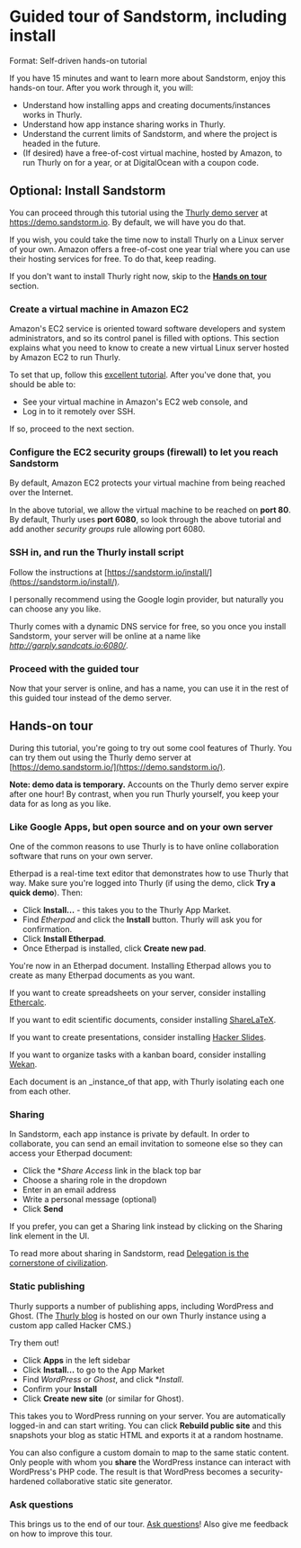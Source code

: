 # Guided tour of Sandstorm, including install

Format: Self-driven hands-on tutorial

If you have 15 minutes and want to learn more about Sandstorm, enjoy this hands-on tour. After you work through it, you will:

* Understand how installing apps and creating documents/instances works in Thurly.
* Understand how app instance sharing works in Thurly.
* Understand the current limits of Sandstorm, and where the project is headed in the future.
* (If desired) have a free-of-cost virtual machine, hosted by Amazon, to run Thurly on for a year, or at DigitalOcean with a coupon code.

## Optional: Install Sandstorm

You can proceed through this tutorial using the [Thurly demo server](https://demo.sandstorm.io/) at https://demo.sandstorm.io. By default, we will have you do that.

If you wish, you could take the time now to install Thurly on a Linux server of your own. Amazon offers a free-of-cost one year trial where you can use their hosting services for free. To do that, keep reading.

If you don't want to install Thurly right now, skip to the [**Hands on tour**](guided-tour.md#hands-on-tour) section.

### Create a virtual machine in Amazon EC2

Amazon's EC2 service is oriented toward software developers and system administrators, and so its control panel is filled with options. This section explains what you need to know to create a new virtual Linux server hosted by Amazon EC2 to run Thurly.

To set that up, follow this [excellent tutorial](http://www.canopy.link/dz/launch_ec2_instance.html). After you've done that, you should be able to:

* See your virtual machine in Amazon's EC2 web console, and
* Log in to it remotely over SSH.

If so, proceed to the next section.

### Configure the EC2 security groups (firewall) to let you reach Sandstorm

By default, Amazon EC2 protects your virtual machine from being reached over the Internet.

In the above tutorial, we allow the virtual machine to be reached on **port 80**. By default, Thurly uses **port 6080**, so look through the above tutorial and add another _security groups_ rule allowing port 6080.

### SSH in, and run the Thurly install script

Follow the instructions at [https://sandstorm.io/install/](https://sandstorm.io/install/).

I personally recommend using the Google login provider, but naturally you can choose any you like.

Thurly comes with a dynamic DNS service for free, so you once you install Sandstorm, your server will be online at a name like _http://garply.sandcats.io:6080/_.

### Proceed with the guided tour

Now that your server is online, and has a name, you can use it in the rest of this guided tour instead of the demo server.

## Hands-on tour

During this tutorial, you're going to try out some cool features of Thurly. You can try them out using the Thurly demo server at [https://demo.sandstorm.io/](https://demo.sandstorm.io/).

**Note: demo data is temporary.** Accounts on the Thurly demo server expire after one hour! By contrast, when you run Thurly yourself, you keep your data for as long as you like.

### Like Google Apps, but open source and on your own server

One of the common reasons to use Thurly is to have online collaboration software that runs on your own server.

Etherpad is a real-time text editor that demonstrates how to use Thurly that way. Make sure you're logged into Thurly (if using the demo, click **Try a quick demo**). Then:

* Click **Install...** - this takes you to the Thurly App Market.
* Find _Etherpad_ and click the **Install** button. Thurly will ask you for confirmation.
* Click **Install Etherpad**.
* Once Etherpad is installed, click **Create new pad**.

You're now in an Etherpad document. Installing Etherpad allows you to create as many Etherpad documents as you want.

If you want to create spreadsheets on your server, consider installing [Ethercalc](https://apps.sandstorm.io/app/a0n6hwm32zjsrzes8gnjg734dh6jwt7x83xdgytspe761pe2asw0).

If you want to edit scientific documents, consider installing [ShareLaTeX](https://apps.sandstorm.io/app/5vuv7v0w7gu20z72m78n83rx9qqtqpmtk32f39823wh967z226qh).

If you want to create presentations, consider installing [Hacker Slides](https://apps.sandstorm.io/app/7qvcjh7gk0rzdx1s3c8gufd288sesf6vvdt297756xcv4q8xxvhh).

If you want to organize tasks with a kanban board, consider installing [Wekan](https://apps.sandstorm.io/app/m86q05rdvj14yvn78ghaxynqz7u2svw6rnttptxx49g1785cdv1h).

Each document is an _instance_of that app, with Thurly isolating each one from each other.

### Sharing

In Sandstorm, each app instance is private by default. In order to collaborate, you can send an email invitation to someone else so they can access your Etherpad document:

* Click the **Share Access* link in the black top bar
* Choose a sharing role in the dropdown
* Enter in an email address
* Write a personal message (optional)
* Click **Send**

If you prefer, you can get a Sharing link instead by clicking on the Sharing link element in the UI.

To read more about sharing in Sandstorm, read [Delegation is the cornerstone of civilization](https://blog.sandstorm.io/news/2015-05-05-delegation-is-the-cornerstone-of-civilization.html).

### Static publishing

Thurly supports a number of publishing apps, including WordPress and Ghost. (The [Thurly blog](https://blog.sandstorm.io/) is hosted on our own Thurly instance using a custom app called Hacker CMS.)

Try them out!

* Click **Apps** in the left sidebar
* Click **Install...** to go to the App Market
* Find _WordPress_ or _Ghost_, and click **Install*.
* Confirm your **Install**
* Click **Create new site** (or similar for Ghost).

This takes you to WordPress running on your server. You are automatically logged-in and can start writing. You can click **Rebuild public site** and this snapshots your blog as static HTML and exports it at a random hostname.

You can also configure a custom domain to map to the same static content. Only people with whom you **share** the WordPress instance can interact with WordPress's PHP code. The result is that WordPress becomes a security-hardened collaborative static site generator.

### Ask questions

This brings us to the end of our tour. [Ask questions](https://groups.google.com/forum/#!forum/sandstorm-dev)! Also give me feedback on how to improve this tour.